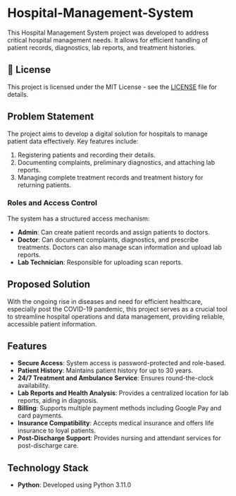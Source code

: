 # Hospital-Management-System
This Hospital Management System project was developed  to address critical hospital management needs. It allows for efficient handling of patient records, diagnostics, lab reports, and treatment histories.

## 📜 License
This project is licensed under the MIT License - see the [LICENSE](LICENSE) file for details.

## Problem Statement

The project aims to develop a digital solution for hospitals to manage patient data effectively. Key features include:

1. Registering patients and recording their details.
2. Documenting complaints, preliminary diagnostics, and attaching lab reports.
3. Managing complete treatment records and treatment history for returning patients.

### Roles and Access Control

The system has a structured access mechanism:
- **Admin**: Can create patient records and assign patients to doctors.
- **Doctor**: Can document complaints, diagnostics, and prescribe treatments. Doctors can also manage scan information and upload lab reports.
- **Lab Technician**: Responsible for uploading scan reports.

## Proposed Solution

With the ongoing rise in diseases and need for efficient healthcare, especially post the COVID-19 pandemic, this project serves as a crucial tool to streamline hospital operations and data management, providing reliable, accessible patient information.

## Features

- **Secure Access**: System access is password-protected and role-based.
- **Patient History**: Maintains patient history for up to 30 years.
- **24/7 Treatment and Ambulance Service**: Ensures round-the-clock availability.
- **Lab Reports and Health Analysis**: Provides a centralized location for lab reports, aiding in diagnosis.
- **Billing**: Supports multiple payment methods including Google Pay and card payments.
- **Insurance Compatibility**: Accepts medical insurance and offers life insurance to loyal patients.
- **Post-Discharge Support**: Provides nursing and attendant services for post-discharge care.

## Technology Stack

- **Python**: Developed using Python 3.11.0
